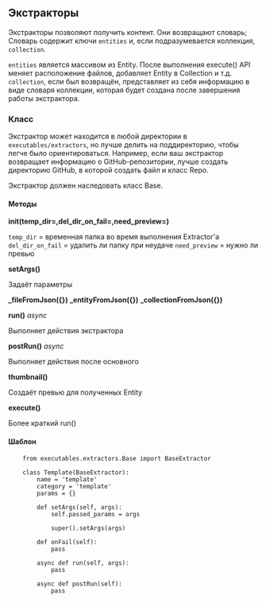 ## Экстракторы

Экстракторы позволяют получить контент. Они возвращают словарь;
Словарь содержит ключи `entities` и, если подразумевается коллекция, `collection`.

`entities` является массивом из Entity. После выполнения execute() API меняет расположение файлов, добавляет Entity в Collection и т.д.
`collection`, если был возвращён, представляет из себя информацию в виде словаря коллекции, которая будет создана после завершения работы экстрактора.

### Класс

Экстрактор может находится в любой директории в `executables/extractors`, но лучше делить на поддиректорию, чтобы легче было ориентироваться. Например, если ваш экстрактор возвращает информацию о GitHub-репозитории, лучше создать директорию GitHub, в которой создать файл и класс Repo.

Экстрактор должен наследовать класс Base.

#### Методы

**__init__(temp_dir=,del_dir_on_fail=,need_preview=)**

`temp_dir` = временная папка во время выполнения Extractor'а
`del_dir_on_fail` = удалить ли папку при неудаче
`need_preview` = нужно ли превью

**setArgs()**

Задаёт параметры

**_fileFromJson({})**
**_entityFromJson({})**
**_collectionFromJson({})**

**run()** *async*

Выполняет действия экстрактора

**postRun()** *async*

Выполняет действия после основного

**thumbnail()**

Создаёт превью для полученных Entity

**execute()**

Более краткий run()

#### Шаблон

```
    from executables.extractors.Base import BaseExtractor

    class Template(BaseExtractor):
        name = 'template'
        category = 'template'
        params = {}

        def setArgs(self, args):
            self.passed_params = args

            super().setArgs(args)

        def onFail(self):
            pass

        async def run(self, args):
            pass

        async def postRun(self):
            pass
```
